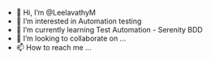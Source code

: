 - 👋 Hi, I’m @LeelavathyM
- 👀 I’m interested in Automation testing
- 🌱 I’m currently learning Test Automation - Serenity BDD
- 💞️ I’m looking to collaborate on ...
- 📫 How to reach me ...

<!---
LeelavathyM/LeelavathyM is a ✨ special ✨ repository because its `README.md` (this file) appears on your GitHub profile.
You can click the Preview link to take a look at your changes.
--->
